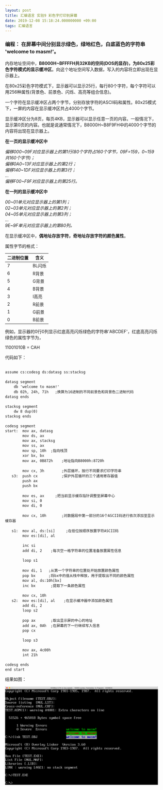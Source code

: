 ```yaml
---
layout: post
title: 汇编语言 实验9 彩色字打印到屏幕
date: 2019-12-08 15:18:24.000000000 +09:00
tags: 汇编语言
---
```


### 编程： 在屏幕中间分别显示绿色，绿地红色，白底蓝色的字符串 'welcome to masm!'。

内存地址空间中，**B8000H~BFFFFH共32KB的空间(DOS的显存)，为80x25彩色字符模式的显示缓冲区**。向这个地址空间写入数据，写入的内容将立即出现在显示器上。

在80x25彩色字符模式下，显示器可以显示25行，每行80个字符，每个字符可以用256种属性(背景色、前景色、闪烁、高亮等组合信息)。

一个字符在显示缓冲区占两个字节，分别存放字符的ASCII码和属性。80x25模式下，一屏的内容在显示缓冲区共占4000个字节。

显示缓冲区分为8页，每页4KB，显示器可以显示任意一页的内容。一般情况下，显示第0页的内容。也就是说通常情况下，B8000H~B8F9FH中的4000个字节的内容将出现在显示器上。

**在一页的显示缓冲区中**

*偏移000~09F对应显示器上的第1行(80个字符占160个字节，09F=159，0~159共160个字节)；<br>
偏移0A0~13F对应显示器上的第2行；<br>
偏移140~1DF对应显示器上的第3行；<br>
...<br>
偏移F00~F9F对应显示器上的第25行。*

**在一列的显示缓冲区中**

*00~01单元对应显示器上的第1列；<br>
02~03单元对应显示器上的第2列；<br>
04~05单元对应显示器上的第3列；<br>
...<br>
9E~9F单元对应显示器上的第80列。*

在显示缓冲区中，**偶地址存放字符，奇地址存放字符的颜色属性**。

属性字节的格式：

| 二进制位置 | 含义   |
|------------|--------|
| 7          | BL闪烁 |
| 6          | R背景  |
| 5          | G背景  |
| 4          | B背景  |
| 3          | I高亮  |
| 2          | R前景  |
| 1          | G前景  |
| 0          | B前景  |

例如，显示器的0行0列显示红底高亮闪烁绿色的字符串'ABCDEF'，红底高亮闪烁绿色的属性字节为，

11001010B = CAH

代码如下：

```x86asm

assume cs:codesg ds:datasg ss:stacksg

datasg segment
	db 'welcome to masm!'
	db 02h, 24h, 71h   ;换算为16进制的不同前景色和背景色二进制代码
datasg ends

stacksg segment
	dw 8 dup(0)
stacksg ends

codesg segment
start:  mov ax, datasg
        mov ds, ax
        mov ax, stacksg
        mov ss, ax
        mov sp, 10h  ;指向栈顶
        xor bx, bx
        mov ax, 0B872h    ;地址指向B8000h:8720h

        mov cx, 3h        ;外层循环，按行不同要求打印字符串
   s3:  push cx           ;保护外层循环的三个通用寄存器值
        push ax
        push bx

        mov es, ax     ;把当前显示缓存指针调整至屏幕中心
        mov si, 0
        mov di, 0

        mov cx, 10h       ;对数据段中第一部分的16个ASCII码进行依次添加至显示缓存器

   s1:  mov al, ds:[si]		;在低位按顺序放置字符ASCII码
        mov es:[di], al   

        inc si
        add di, 2    ;每次空一格字符串的位置准备放置属性信息

        loop s1

        mov di, 1   ;从第一个字符串的位置处开始放置颜色属性
        pop bx      ;将bx中的值从栈中释放，用于提取出不同的颜色属性
        mov al, ds:10h[bx]
        inc bx       ;提取下一条颜色属性

        mov cx, 10h
   s2:  mov es:[di], al    ;在显示缓冲器中添加颜色属性
        add di, 2
        loop s2

        pop ax       ;取出显示屏的中心的地址
        add ax, 0Ah  ;在屏幕的下一行继续写入信息
        pop cx

        loop s3

        mov ax, 4c00h
        int 21h

codesg ends
end start
```

结果如图：

![figure](/assets/201911/2019-12-08_19-57-53.png)


